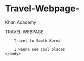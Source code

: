 # Travel-Webpage-
Khan Academy
<!DOCTYPE html>
<html>
    <head>
        <meta charset="utf-8">
        TRAVEL WEBPAGE
    </head>
    <body>
    
        Travel to South Korea
        
        I wanna see cool places.
    </body>
</html>
